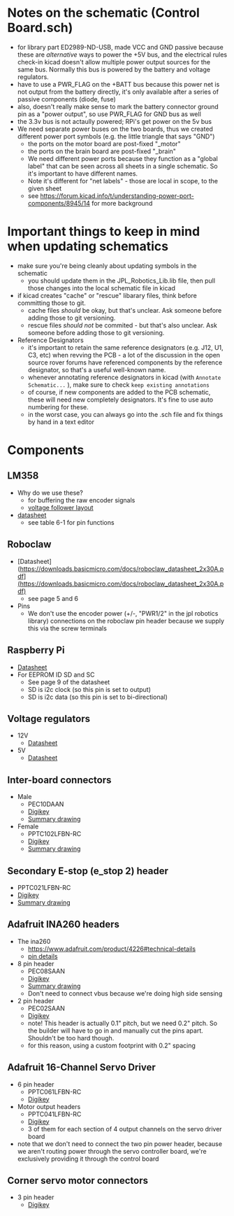 # Notes on the schematic (Control Board.sch)
    
- for library part ED2989-ND-USB, made VCC and GND passive because these are _alternative_ ways to power the +5V bus, and the electrical rules check-in kicad doesn't allow multiple power output sources for the same bus. Normally this bus is powered by the battery and voltage regulators.
- have to use a PWR_FLAG on the +BATT bus because this power net is not output from the battery directly, it's only available after a series of passive components (diode, fuse)
- also, doesn't really make sense to mark the battery connector ground pin as a "power output", so use PWR_FLAG for GND bus as well
- the 3.3v bus is not actaully powered; RPi's get power on the 5v bus
- We need separate power buses on the two boards, thus we created different power port symbols (e.g. the little triangle that says "GND")
    - the ports on the motor board are post-fixed "\_motor"
    - the ports on the brain board are post-fixed "\_brain"
    - We need different power ports because they function as a "global label" that can be seen across all sheets in a single schematic. So it's important to have different names. 
    - Note it's different for "net labels" - those are local in scope, to the given sheet
    - see https://forum.kicad.info/t/understanding-power-port-components/8945/14 for more background

# Important things to keep in mind when updating schematics

- make sure you're being cleanly about updating symbols in the schematic
    - you should update them in the JPL_Robotics_Lib.lib file, then pull those changes into the local schematic file in kicad
- if kicad creates "cache" or "rescue" libarary files, think before committing those to git. 
    - cache files _should_ be okay, but that's unclear. Ask someone before adding those to git versioning.
    - rescue files _should not_ be commited - but that's also unclear. Ask someone before adding those to git versioning.
- Reference Designators
    - it's important to retain the same reference designators (e.g. J12, U1, C3, etc) when revving the PCB - a lot of the discussion in the open source rover forums have referenced components by the reference designator, so that's a useful well-known name.
    - whenever annotating reference designators in kicad (with `Annotate Schematic...` ), make sure to check `keep existing annotations`
    - of course, if new components are added to the PCB schematic, these will need new completely designators. It's fine to use auto numbering for these.
    - in the worst case, you can always go into the .sch file and fix things by hand in a text editor

# Components

## LM358

- Why do we use these?
    - for buffering the raw encoder signals
    - [voltage follower layout](https://www.allaboutcircuits.com/video-tutorials/op-amp-applications-voltage-follower)
- [datasheet](https://www.ti.com/lit/ds/symlink/lm358.pdf?ts=1619014149430&ref_url=https%253A%252F%252Fwww.ti.com%252Fproduct%252FLM358)
    - see table 6-1 for pin functions

## Roboclaw

- [Datasheet](https://downloads.basicmicro.com/docs/roboclaw_datasheet_2x30A.pdf](https://downloads.basicmicro.com/docs/roboclaw_datasheet_2x30A.pdf)
    - see page 5 and 6
- Pins
    - We don't use the encoder power (+/-, "PWR1/2" in the jpl robotics library) connections on the roboclaw pin header because we supply this via the screw terminals
    
## Raspberry Pi

- [Datasheet](https://www.raspberrypi.org/documentation/hardware/raspberrypi/bcm2711/rpi_DATA_2711_1p0_preliminary.pdf)
- For EEPROM ID SD and SC
    - See page 9 of the datasheet
    - SD is i2c clock (so this pin is set to output)
    - SD is i2c data (so this pin is set to bi-directional)

## Voltage regulators

- 12V
    - [Datasheet](https://www.pololu.com/product/2855)
- 5V
    - [Datasheet](https://www.pololu.com/product/2851)

## Inter-board connectors

- Male
    - PEC10DAAN
    - [Digikey](https://www.digikey.com/en/products/detail/PEC10DAAN/S2012E-10-ND/860601?utm_campaign=buynow&utm_medium=aggregator&curr=usd&utm_source=octopart)
    - [Summary drawing](https://drawings-pdf.s3.amazonaws.com/C10419.pdf)
- Female
    - PPTC102LFBN-RC
    - [Digikey](https://www.digikey.com/en/products/detail/PPTC102LFBN-RC/S7078-ND/810216?utm_campaign=buynow&utm_medium=aggregator&curr=usd&utm_source=octopart)
    - [Summary drawing](https://drawings-pdf.s3.amazonaws.com/10492.pdf)

## Secondary E-stop (e_stop 2) header

- PPTC021LFBN-RC
- [Digikey](https://www.digikey.com/en/products/detail/PPTC021LFBN-RC/S7000-ND/810142?utm_campaign=buynow&utm_medium=aggregator&curr=usd&utm_source=octopart)
- [Summary drawing](https://drawings-pdf.s3.amazonaws.com/10492.pdf)

## Adafruit INA260 headers

- The ina260 
    - https://www.adafruit.com/product/4226#technical-details
    - [pin details](https://learn.adafruit.com/assets/77678)
- 8 pin header
    - PEC08SAAN
    - [Digikey](https://www.digikey.com/en/products/detail/PEC08SAAN/S1012E-08-ND/859161?utm_campaign=buynow&utm_medium=aggregator&curr=usd&utm_source=octopart)
    - [Summary drawing](https://drawings-pdf.s3.amazonaws.com/C10436.pdf)
    - Don't need to connect vbus because we're doing high side sensing
- 2 pin header
    - PEC02SAAN
    - [Digikey](https://www.digikey.com/en/products/detail/sullins-connector-solutions/PEC02SAAN/859155?s=N4IgTCBcDaIAoFEDCAGMBlAgpgciAugL5A)
    - note! This header is actually 0.1" pitch, but we need 0.2" pitch. So the builder will have to go in and manually cut the pins apart. Shouldn't be too hard though.
    - for this reason, using a custom footprint with 0.2" spacing

## Adafruit 16-Channel Servo Driver

- 6 pin header
    - PPTC061LFBN-RC
    - [Digikey](https://www.digikey.com/en/products/detail/sullins-connector-solutions/PPTC061LFBN-RC/810145?s=N4IgTCBcDaIApwCoGEAMA2AjAGQGICEA5AWgCVkQBdAXyA)
- Motor output headers
    - PPTC041LFBN-RC
    - [Digikey](https://www.digikey.com/en/products/detail/PPTC041LFBN-RC/S7002-ND/810144?utm_campaign=buynow&utm_medium=aggregator&curr=usd&utm_source=octopart)
    - 3 of them for each section of 4 output channels on the servo driver board
- note that we don't need to connect the two pin power header, because we aren't routing power through the servo controller board, we're exclusively providing it through the control board

## Corner servo motor connectors

- 3 pin header
    - [Digikey](https://www.digikey.com/en/products/detail/PPTC031LFBN-RC/S7001-ND/810143?utm_campaign=buynow&utm_medium=aggregator&curr=usd&utm_source=octopart)